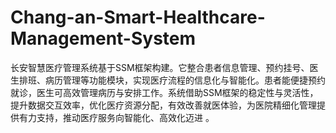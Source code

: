 # Chang-an-Smart-Healthcare-Management-System
长安智慧医疗管理系统基于SSM框架构建。它整合患者信息管理、预约挂号、医生排班、病历管理等功能模块，实现医疗流程的信息化与智能化。患者能便捷预约就诊，医生可高效管理病历与安排工作。系统借助SSM框架的稳定性与灵活性，提升数据交互效率，优化医疗资源分配，有效改善就医体验，为医院精细化管理提供有力支持，推动医疗服务向智能化、高效化迈进 。 

